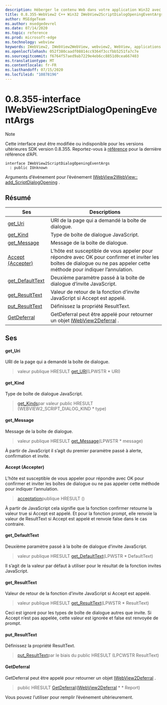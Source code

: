 ```yaml
---
description: Héberger le contenu Web dans votre application Win32 avec le contrôle Microsoft Edge WebView2
title: 0.8.355-WebView2 C++ Win32 IWebView2ScriptDialogOpeningEventArgs
author: MSEdgeTeam
ms.author: msedgedevrel
ms.date: 07/14/2020
ms.topic: reference
ms.prod: microsoft-edge
ms.technology: webview
keywords: IWebView2, IWebView2WebView, webview2, WebView, applications Win32, Win32, Edge
ms.openlocfilehash: 052f380caadf08814cc9364f3ccfbb5251fa7c7e
ms.sourcegitcommit: f6764f57aed9ab7229e4eb6cc8851d0cea667403
ms.translationtype: MT
ms.contentlocale: fr-FR
ms.lasthandoff: 07/15/2020
ms.locfileid: "10878196"
---
```

# 0.8.355-interface IWebView2ScriptDialogOpeningEventArgs 

> [!NOTE]
> Cette interface peut être modifiée ou indisponible pour les versions ultérieures SDK version 0.8.355. Reportez-vous à [référence](../../../webview2-api-reference.md) pour la dernière référence d’API.

```
interface IWebView2ScriptDialogOpeningEventArgs
  : public IUnknown
```

Arguments d’événement pour l’événement [IWebView2WebView:: add_ScriptDialogOpening](IWebView2WebView.md#add_scriptdialogopening) .

## Résumé

 Ses                        | Descriptions
--------------------------------|---------------------------------------------
[get_Uri](#get_uri) | URI de la page qui a demandé la boîte de dialogue.
[get_Kind](#get_kind) | Type de boîte de dialogue JavaScript.
[get_Message](#get_message) | Message de la boîte de dialogue.
[Accept (Accepter)](#accept) | L’hôte est susceptible de vous appeler pour répondre avec OK pour confirmer et inviter les boîtes de dialogue ou ne pas appeler cette méthode pour indiquer l’annulation.
[get_DefaultText](#get_defaulttext) | Deuxième paramètre passé à la boîte de dialogue d’invite JavaScript.
[get_ResultText](#get_resulttext) | Valeur de retour de la fonction d’invite JavaScript si Accept est appelé.
[put_ResultText](#put_resulttext) | Définissez la propriété ResultText.
[GetDeferral](#getdeferral) | GetDeferral peut être appelé pour retourner un objet [IWebView2Deferral](IWebView2Deferral.md) .

## Ses

#### get_Uri 

URI de la page qui a demandé la boîte de dialogue.

> valeur publique HRESULT [get_URI](#get_uri)(LPWSTR * URI)

#### get_Kind 

Type de boîte de dialogue JavaScript.

> [get_Kinds](#get_kind)par valeur public HRESULT (WEBVIEW2_SCRIPT_DIALOG_KIND * type)

#### get_Message 

Message de la boîte de dialogue.

> valeur publique HRESULT [get_Message](#get_message)(LPWSTR * message)

À partir de JavaScript il s’agit du premier paramètre passé à alerte, confirmation et invite.

#### Accept (Accepter) 

L’hôte est susceptible de vous appeler pour répondre avec OK pour confirmer et inviter les boîtes de dialogue ou ne pas appeler cette méthode pour indiquer l’annulation.

> [acceptation](#accept)publique HRESULT ()

À partir de JavaScript cela signifie que la fonction confirmer retourne la valeur true si Accept est appelé. Et pour la fonction prompt, elle renvoie la valeur de ResultText si Accept est appelé et renvoie false dans le cas contraire.

#### get_DefaultText 

Deuxième paramètre passé à la boîte de dialogue d’invite JavaScript.

> valeur publique HRESULT [get_DefaultText](#get_defaulttext)(LPWSTR * DefaultText)

Il s’agit de la valeur par défaut à utiliser pour le résultat de la fonction invites JavaScript.

#### get_ResultText 

Valeur de retour de la fonction d’invite JavaScript si Accept est appelé.

> valeur publique HRESULT [get_ResultText](#get_resulttext)(LPWSTR * ResultText)

Ceci est ignoré pour les types de boîte de dialogue autres que invite. Si Accept n’est pas appelée, cette valeur est ignorée et false est renvoyée de prompt.

#### put_ResultText 

Définissez la propriété ResultText.

> [put_ResultText](#put_resulttext)par le biais du public HRESULT (LPCWSTR ResultText)

#### GetDeferral 

GetDeferral peut être appelé pour retourner un objet [IWebView2Deferral](IWebView2Deferral.md) .

> public HRESULT [GetDeferral](#getdeferral)([IWebView2Deferral](IWebView2Deferral.md) * * Report)

Vous pouvez l’utiliser pour remplir l’événement ultérieurement.

